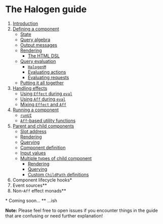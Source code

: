 # The Halogen guide

1. [Introduction](1%20-%20Introduction.md)
2. [Defining a component](2%20-%20Defining%20a%20component.md)
    - [State](2%20-%20Defining%20a%20component.md#state)
    - [Query algebra](2%20-%20Defining%20a%20component.md#query-algebra)
    - [Output messages](2%20-%20Defining%20a%20component.md#output-messages)
    - [Rendering](2%20-%20Defining%20a%20component.md#rendering)
        - [The HTML DSL](2%20-%20Defining%20a%20component.md#the-html-dsl)
    - [Query evaluation](2%20-%20Defining%20a%20component.md#query-evaluation)
        - [`HalogenM`](2%20-%20Defining%20a%20component.md#halogenm)
        - [Evaluating actions](2%20-%20Defining%20a%20component.md#evaluating-actions)
        - [Evaluating requests](2%20-%20Defining%20a%20component.md#evaluating-requests)
    - [Putting it all together](2%20-%20Defining%20a%20component.md#putting-it-all-together)
3. [Handling effects](3%20-%20Handling%20effects.md)
    - [Using `Effect` during `eval`](3%20-%20Handling%20effects.md#using-effect-during-eval)
    - [Using `Aff` during `eval`](3%20-%20Handling%20effects.md#using-aff-during-eval)
    - [Mixing `Effect` and `Aff`](3%20-%20Handling%20effects.md#mixing-effect-and-aff)
4. [Running a component](4%20-%20Running%20a%20component.md)
    - [`runUI`](4%20-%20Running%20a%20component.md#runui)
    - [`Aff`-based utility functions](4%20-%20Running%20a%20component.md#aff-based-utility-functions)
5. [Parent and child components](5%20-%20Parent%20and%20child%20components.md)
    - [Slot address](5%20-%20Parent%20and%20child%20components.md#slot-address)
    - [Rendering](5%20-%20Parent%20and%20child%20components.md#rendering)
    - [Querying](5%20-%20Parent%20and%20child%20components.md#querying)
    - [Component definition](5%20-%20Parent%20and%20child%20components.md#component-definition)
    - [Input values](5%20-%20Parent%20and%20child%20components.md#input-values)
    - [Multiple types of child component](5%20-%20Parent%20and%20child%20components.md#multiple-types-of-child-component)
        - [Rendering](5%20-%20Parent%20and%20child%20components.md#rendering-1)
        - [Querying](5%20-%20Parent%20and%20child%20components.md#querying-1)
        - [Custom `ChildPath` definitions](5%20-%20Parent%20and%20child%20components.md#custom-childpath-definitions)
5. Component lifecycle hooks*
6. Event sources**
7. Non-`Aff` effect monads**

\* Coming soon...
\** ...ish

**Note:** Please feel free to open issues if you encounter things in the guide that are confusing or need further explanation!
